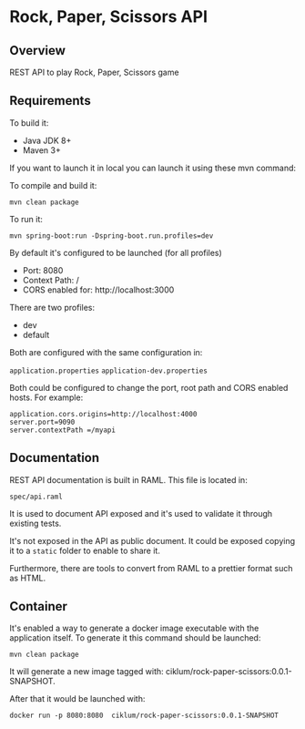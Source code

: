 # Rock, Paper, Scissors API

## Overview
REST API to play Rock, Paper, Scissors game

## Requirements
To build it:

- Java JDK 8+
- Maven 3+

If you want to launch it in local you can launch it using these mvn command:

To compile and build it:

``` mvn clean package ```

To run it:
 
``` mvn spring-boot:run -Dspring-boot.run.profiles=dev ```

By default it's configured to be launched (for all profiles)

* Port: 8080
* Context Path: /
* CORS enabled for: http://localhost:3000

There are two profiles:

- dev
- default

Both are configured with the same configuration in:

``` application.properties ```
``` application-dev.properties ```

Both could be configured to change the port, root path and CORS enabled hosts. For example:

```
application.cors.origins=http://localhost:4000
server.port=9090
server.contextPath =/myapi
```

## Documentation
REST API documentation is built in RAML. This file is located in:

```spec/api.raml```

It is used to document API exposed and it's used to validate it through existing tests.

It's not exposed in the API as public document. It could be exposed copying it to a `static` folder to enable to share it.

Furthermore, there are tools to convert from RAML to a prettier format such as HTML.

## Container

It's enabled a way to generate a docker image executable with the application itself. To generate it this command should be launched:

``` mvn clean package ```

It will generate a new image tagged with: ciklum/rock-paper-scissors:0.0.1-SNAPSHOT. 

After that it would be launched with: 

``` docker run -p 8080:8080  ciklum/rock-paper-scissors:0.0.1-SNAPSHOT ```
